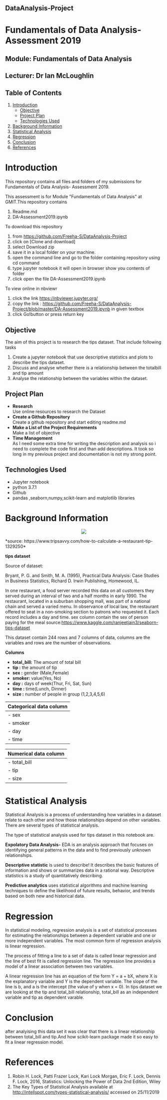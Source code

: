 ## DataAnalysis-Project

# Fundamentals of Data Analysis- Assessment 2019

## Module: Fundamentals of Data Analysis

## Lecturer: Dr Ian McLoughlin

## Table of Contents <a name="Table"></a>
1. [Introduction](#introduction)
   - [Objective](#objective)
   - [Project Plan](#project_plan)
   - [Technologies Used](#technology)
2. [Background Information](#background)
3. [Statistical Analysis](#statistics)
4. [Regression](#regression)
5. [Conclusion](#conclusion)
6. [References](#Reference)

# Introduction <a name="introduction"></a>
This repository contains all files and folders of my submissions for Fundamentals of Data Analysis- Assessment 2019.

This assessment is for Module "Fundamentals of Data Analysis" at GMIT.This repository contains
 
 1. Readme.md
 2. DA-Assessment2019.ipynb
  
To download this repository 
1. from https://github.com/Freeha-S/DataAnalysis-Project 
2. click on [Clone and download]
3. select Download zip
4. save it in a local folder on your machine.
5. open the command line and go to the folder containing repository using cd command
6. type jupyter notebook it will open in browser  show you contents of folder
7. click open the file DA-Assessment2019.ipynb

To view online in nbviewr
1. click the link https://nbviewer.jupyter.org/
2. copy the link : https://github.com/Freeha-S/DataAnalysis-Project/blob/master/DA-Assessment2019.ipynb in given textbox
3. click Go!button or press return key

## Objective<a name="objective"></a>
The aim of this project is to research the tips dataset. That include following tasks

1. Create a jupyter notebook that use descriptive statistics and plots to describe the tips dataset.
2. Discuss and analyse whether there is a relationship between the totalbill and tip amount
3. Analyse the relationship between the variables within the dataset.


## Project Plan <a name="plan"></a>
- **Research**<br>
   Use online resources to research the Dataset 
- **Create a Github Repository**<br>
   Create a github repository and start editing readme.md
- **Make a List of the Project Requirements**<br>
   Make a list of objective
- **Time Management**<br>
   As I need some extra time for writing the description and analysis so i need to complete the code first and than add descriptions. It took so long in my previous project and documentation is not my strong point.

## Technologies Used <a name="technology"></a>
- Jupyter notebook
- python 3.7.1
- Github
- pandas ,seaborn,numpy,scikit-learn and matplotlib libraries

# Background Information <a name="background"></a>
<p align="center"><img src="images/tips.jpg"> </p>
*source: https://www.tripsavvy.com/how-to-calculate-a-restaurant-tip-1329250*

**tips dataset**

Source of dataset: 

Bryant, P. G. and Smith, M. A. (1995), Practical Data Analysis: Case Studies in Business Statistics, Richard D. Irwin Publishing, Homewood, IL.

In one restaurant, a food server recorded this data on all customers they served during an interval of two and a half months in early 1990. The restaurant, located in a suburban shopping mall, was part of a national chain and served a varied menu. In observance of local law, the restaurant offered to seat in a non-smoking section to patrons who requested it. Each record includes a day and time. sex column contain the sex of person paying for the meal source:https://www.kaggle.com/ranjeetjain3/seaborn-tips-dataset

This dataset contain 244 rows and 7 columns of data, columns are the variables and rows are the number of observations.

__Columns__
 - **total_bill:** The amount of total bill
 - **tip :** the amount of tip 
 - **sex :** gender (Male,Female)
 - **smoker:** value(Yes, No)
 - **day :** days of week(Thur, Fri, Sat, Sun)
 - **time :** time(Lunch, Dinner)
 - **size :** number of people in group (1,2,3,4,5,6)
 
| Categorical data column|
| ------------- |
| - sex         |
| - smoker|
| - day|
| - time |

| Numerical data column|
|------------- |
| - total_bill |
| - tip        |
| - size |
 

# Statistical Analysis <a name="statistics"></a>
Statistical Analysis is a process of understanding how variables in a dataset relate to each other and how those relationships depend on other variables. There are several types of statistical analysis.

The type of statistical analysis used for tips dataset in this notebook are.

**Expolatory Data Analysis-** EDA is an analysis approach that focuses on identifying general patterns in the data and to find previously unknown relationships.

**Descriptive statistic** is used to describe! It describes the basic features of information and shows or summarizes data in a rational way. Descriptive statistics is a study of quantitatively describing.

**Predictive analytics** uses statistical algorithms and machine learning techniques to define the likelihood of future results, behavior, and trends based on both new and historical data.

# Regression <a name="regression"></a>
In statistical modeling, regression analysis is a set of statistical processes for estimating the relationships between a dependent variable and one or more independent variables. The most common form of regression analysis is linear regression.

The process of fitting a line to a set of data is called linear regression and the line of best fit is called regression line. The regression line provides a model of a linear association between two variables.

A linear regression line has an equation of the form Y = a + bX, where X is the explanatory variable and Y is the dependent variable. The slope of the line is b, and a is the intercept (the value of y when x = 0). In tips dataset we are looking at the tip and total_bill relationship, total_bill as an independent variable and tip as dependent varable.

# Conclusion <a name="conclusion"></a>
after analyising this data set it was clear that there is a linear relationship between total_bill and tip.And how scikit-learn package made it so easy to fit a linear regression model.


# References <a name="References"></a>
1. Robin H. Lock, Patti Frazer Lock, Kari Lock Morgan, Eric F. Lock, Dennis F. Lock, 2016, Statistics: Unlocking the Power of Data
2nd Edition, Wiley
2. The Key Types of Statistical Analysis available at http://intellspot.com/types-statistical-analysis/ accessed on 25/11/2019